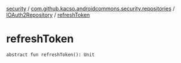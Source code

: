 [security](../../index.md) / [com.github.kacso.androidcommons.security.repositories](../index.md) / [IOAuth2Repository](index.md) / [refreshToken](.)

# refreshToken

`abstract fun refreshToken(): Unit`